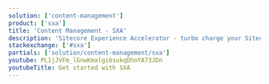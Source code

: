 ```yaml
---
solution: ['content-management']
product: ['sxa']
title: 'Content Management - SXA'
description: 'Sitecore Experience Accelerator - turbo charge your Sitecore development'
stackexchange: ['#sxa']
partials: ['solution/content-management/sxa']
youtube: PL1jJVFm_lGnwKmalgi6sukqDhoYA73JDn
youtubeTitle: Get started with SXA
---
```

